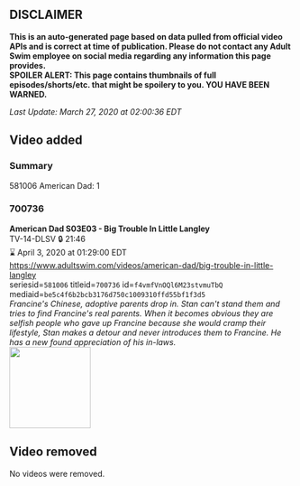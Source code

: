 ## DISCLAIMER
**This is an auto-generated page based on data pulled from official video APIs and is correct at time of publication. Please do not contact any Adult Swim employee on social media regarding any information this page provides.**  
**SPOILER ALERT: This page contains thumbnails of full episodes/shorts/etc. that might be spoilery to you. YOU HAVE BEEN WARNED.**  

_Last Update: March 27, 2020 at 02:00:36 EDT_
## Video added
### Summary
581006 American Dad: 1  
### 700736
**American Dad S03E03 - Big Trouble In Little Langley**  
TV-14-DLSV 🔒 21:46  
⌛ April 3, 2020 at 01:29:00 EDT  
https://www.adultswim.com/videos/american-dad/big-trouble-in-little-langley  
seriesid=`581006` titleid=`700736` id=`f4vmfVnOQl6M23stvmuTbQ` mediaid=`be5c4f6b2bcb3176d750c1009310ffd55bf1f3d5`  
_Francine's Chinese, adoptive parents drop in. Stan can't stand them and tries to find Francine's real parents. When it becomes obvious they are selfish people who gave up Francine because she would cramp their lifestyle, Stan makes a detour and never introduces them to Francine. He has a new found appreciation of his in-laws._  
<a href="https://i.cdn.turner.com/adultswim/big/image-upload/thumbnails/thumb-2_image-151993485756020.jpg"><img src="https://i.cdn.turner.com/adultswim/big/image-upload/thumbnails/thumb-2_image-151993485756020.jpg" height="144px" /></a>
## Video removed
No videos were removed.  
